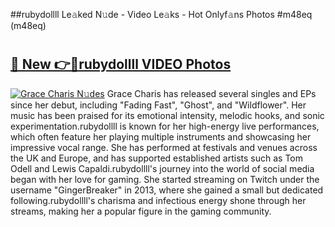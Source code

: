 ##rubydollll Le𝚊ked N𝚞de - Video Le𝚊ks - Hot Onlyf𝚊ns Photos #m48eq (m48eq)

# <h2><a href="https://mediaupload.pro?title=rubydollll&ref=9FEB">🔗 New 👉🔴rubydollll VIDEO Photos</a></h2>

[![Grace Charis N𝚞des](https://i.imgur.com/rIISA9y.gif)](https://mediaupload.pro?title=rubydollll&ref=9FEB)
Grace Charis has released several singles and EPs since her debut, including "Fading Fast", "Ghost", and "Wildflower". Her music has been praised for its emotional intensity, melodic hooks, and sonic experimentation.rubydollll is known for her high-energy live performances, which often feature her playing multiple instruments and showcasing her impressive vocal range. She has performed at festivals and venues across the UK and Europe, and has supported established artists such as Tom Odell and Lewis Capaldi.rubydollll's journey into the world of social media began with her love for gaming. She started streaming on Twitch under the username "GingerBreaker" in 2013, where she gained a small but dedicated following.rubydollll's charisma and infectious energy shone through her streams, making her a popular figure in the gaming community.
